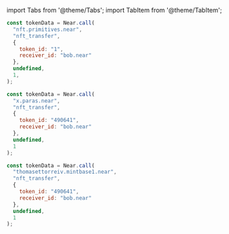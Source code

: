 import Tabs from '@theme/Tabs';
import TabItem from '@theme/TabItem';

<Tabs groupId="nft-contract-tabs" className="file-tabs">
<TabItem value="NFT Primitive" label="Reference" default>

```js
const tokenData = Near.call(
  "nft.primitives.near",
  "nft_transfer",
  {
    token_id: "1",
    receiver_id: "bob.near"
  },
  undefined,
  1,
);
```

</TabItem>

<TabItem value="Paras" label="Paras">

```js
const tokenData = Near.call(
  "x.paras.near",
  "nft_transfer",
  {
    token_id: "490641",
    receiver_id: "bob.near"
  },
  undefined,
  1
);
```

</TabItem>

<TabItem value="Mintbase" label="Mintbase">

```js
const tokenData = Near.call(
  "thomasettorreiv.mintbase1.near",
  "nft_transfer",
  {
    token_id: "490641",
    receiver_id: "bob.near"
  },
  undefined,
  1
);
```

</TabItem>
</Tabs>
